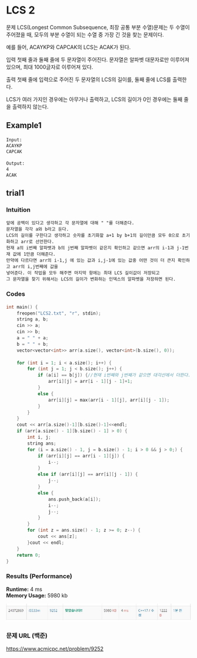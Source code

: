 # LCS 2

문제
LCS(Longest Common Subsequence, 최장 공통 부분 수열)문제는 두 수열이 주어졌을 때, 모두의 부분 수열이 되는 수열 중 가장 긴 것을 찾는 문제이다.

예를 들어, ACAYKP와 CAPCAK의 LCS는 ACAK가 된다.

입력
첫째 줄과 둘째 줄에 두 문자열이 주어진다. 문자열은 알파벳 대문자로만 이루어져 있으며, 최대 1000글자로 이루어져 있다.

출력
첫째 줄에 입력으로 주어진 두 문자열의 LCS의 길이를, 둘째 줄에 LCS를 출력한다.

LCS가 여러 가지인 경우에는 아무거나 출력하고, LCS의 길이가 0인 경우에는 둘째 줄을 출력하지 않는다.


## Example1

```
Input: 
ACAYKP
CAPCAK

Output: 
4
ACAK
```

## trial1
### Intuition
```
앞에 공백이 있다고 생각하고 각 문자열에 대해 " "를 더해준다.
문자열을 각각 a와 b라고 둔다.
LCS의 길이를 구한다고 생각하고 숫자를 초기화할 a+1 by b+1의 길이만큼 모두 0으로 초기화하고 arr로 선언한다.
현재 a의 i번째 알파벳과 b의 j번째 알파벳이 같은지 확인하고 같으면 arr의 i-1과 j-1번재 값에 1만큼 더해준다.
만약에 다르다면 arr의 i-1,j 에 있는 값과 i,j-1에 있는 값중 어떤 것이 더 큰지 확인하고 arr의 i,j번째에 값을
넣어준다. 이 작업을 모두 해주면 마지막 항에는 최대 LCS 길이값이 저장되고
그 문자열을 찾기 위해서는 LCS의 길이가 변화하는 인덱스의 알파벳을 저장하면 된다.
```
### Codes  
```cpp
int main() {
    freopen("LCS2.txt", "r", stdin);
    string a, b;
    cin >> a;
    cin >> b;
    a = " " + a;
    b = " " + b;
    vector<vector<int>> arr(a.size(), vector<int>(b.size(), 0));

    for (int i = 1; i < a.size(); i++) {
        for (int j = 1; j < b.size(); j++) {
            if (a[i] == b[j]) {//현재 i번째와 j번째가 같으면 대각선에서 더한다.
                arr[i][j] = arr[i - 1][j - 1]+1;
            }
            else {
                arr[i][j] = max(arr[i - 1][j], arr[i][j - 1]);
            }
        }
    }
    cout << arr[a.size()-1][b.size()-1]<<endl;
    if (arr[a.size() - 1][b.size() - 1] > 0) {
        int i, j;
        string ans;
        for (i = a.size() - 1, j = b.size() - 1; i > 0 && j > 0;) {
            if (arr[i][j] == arr[i - 1][j]) {
                i--;
            }
            else if (arr[i][j] == arr[i][j - 1]) {
                j--;
            }
            else {
                ans.push_back(a[i]);
                i--;
                j--;
            }
        }
        for (int z = ans.size() - 1; z >= 0; z--) {
            cout << ans[z];
        }cout << endl;
    }
    return 0;
}
```

### Results (Performance)  
**Runtime:** 4 ms   
**Memory Usage:**   5980 kb    

<p align="center"> 
<img src="./capture.JPG">
</p>


### 문제 URL (백준)  
https://www.acmicpc.net/problem/9252